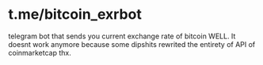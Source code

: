 # t.me/bitcoin_exrbot 
telegram bot that sends you current exchange rate of bitcoin
WELL. It doesnt work anymore because some dipshits rewrited the entirety of API of coinmarketcap thx.
